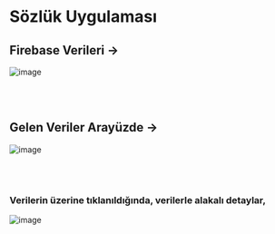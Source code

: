 # Sözlük Uygulaması

## Firebase Verileri ->

![image](https://user-images.githubusercontent.com/63926513/201526579-aeb55320-c402-4321-8025-3c417277d681.png)

<br> </br>
## Gelen Veriler Arayüzde ->

![image](https://user-images.githubusercontent.com/63926513/201527247-2ba2060e-8abd-4e57-ba9e-c9833ea51bdf.png)

<br></br>

### Verilerin üzerine tıklanıldığında, verilerle alakalı detaylar,
![image](https://user-images.githubusercontent.com/63926513/201527382-c57a618c-d552-4367-9869-209d1da28164.png)
